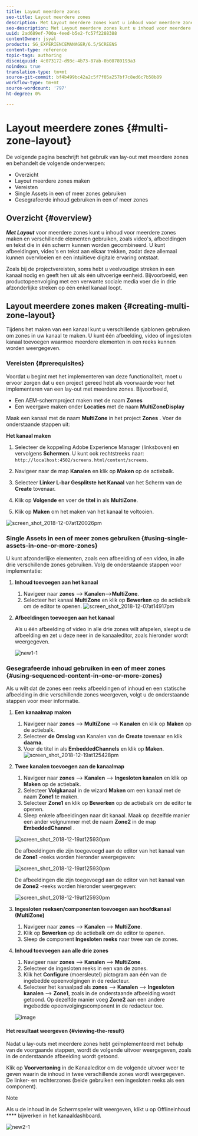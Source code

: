 ```yaml
---
title: Layout meerdere zones
seo-title: Layout meerdere zones
description: Met Layout meerdere zones kunt u inhoud voor meerdere zones maken en een groot aantal verschillende elementen gebruiken, zoals video's, afbeeldingen en tekst die in één scherm kunnen worden gecombineerd. Volg deze pagina voor meer informatie.
seo-description: Met Layout meerdere zones kunt u inhoud voor meerdere zones maken en een groot aantal verschillende elementen gebruiken, zoals video's, afbeeldingen en tekst die in één scherm kunnen worden gecombineerd. Volg deze pagina voor meer informatie.
uuid: 2ad689ef-700a-4eed-b5e2-fc57f2288388
contentOwner: jsyal
products: SG_EXPERIENCEMANAGER/6.5/SCREENS
content-type: reference
topic-tags: authoring
discoiquuid: 4c073172-d93c-4b73-87ab-0b08789193a3
noindex: true
translation-type: tm+mt
source-git-commit: bf4b499bc42a2c5f7f05a257bf7c8ed6c7b58b89
workflow-type: tm+mt
source-wordcount: '797'
ht-degree: 0%

---
```



# Layout meerdere zones {#multi-zone-layout}

De volgende pagina beschrijft het gebruik van lay-out met meerdere zones en behandelt de volgende onderwerpen:

* Overzicht
* Layout meerdere zones maken
* Vereisten
* Single Assets in een of meer zones gebruiken
* Gesegrafeerde inhoud gebruiken in een of meer zones

## Overzicht {#overview}

***Met Layout*** voor meerdere zones kunt u inhoud voor meerdere zones maken en verschillende elementen gebruiken, zoals video&#39;s, afbeeldingen en tekst die in één scherm kunnen worden gecombineerd. U kunt afbeeldingen, video&#39;s en tekst aan elkaar trekken, zodat deze allemaal kunnen overvloeien en een intuïtieve digitale ervaring ontstaat.

Zoals bij de projectvereisten, soms hebt u veelvoudige streken in een kanaal nodig en geeft hen uit als één uitvoerige eenheid. Bijvoorbeeld, een productopeenvolging met een verwante sociale media voer die in drie afzonderlijke streken op één enkel kanaal loopt.

## Layout meerdere zones maken {#creating-multi-zone-layout}

Tijdens het maken van een kanaal kunt u verschillende sjablonen gebruiken om zones in uw kanaal te maken. U kunt één afbeelding, video of ingesloten kanaal toevoegen waarmee meerdere elementen in een reeks kunnen worden weergegeven.

### Vereisten {#prerequisites}

Voordat u begint met het implementeren van deze functionaliteit, moet u ervoor zorgen dat u een project gereed hebt als voorwaarde voor het implementeren van een lay-out met meerdere zones. Bijvoorbeeld,

* Een AEM-schermproject maken met de naam **Zones**
* Een weergave maken onder **Locaties** met de naam **MultiZoneDisplay**

Maak een kanaal met de naam **MultiZone** in het project **Zones** . Voer de onderstaande stappen uit:

**Het kanaal maken**

1. Selecteer de koppeling Adobe Experience Manager (linksboven) en vervolgens **Schermen**. U kunt ook rechtstreeks naar: `http://localhost:4502/screens.html/content/screens`.
1. Navigeer naar de map **Kanalen** en klik op **Maken** op de actiebalk.

1. Selecteer **Linker L-bar Gesplitste het Kanaal** van het Scherm van de **Create** tovenaar.

1. Klik op **Volgende** en voer de **titel** in als **MultiZone**.

1. Klik op **Maken** om het maken van het kanaal te voltooien.

![screen_shot_2018-12-07at120026pm](assets/screen_shot_2018-12-07at120026pm.png)

### Single Assets in een of meer zones gebruiken {#using-single-assets-in-one-or-more-zones}

U kunt afzonderlijke elementen, zoals een afbeelding of een video, in alle drie verschillende zones gebruiken. Volg de onderstaande stappen voor implementatie:

1. **Inhoud toevoegen aan het kanaal**

   1. Navigeer naar **zones** —> **Kanalen**—>**MultiZone**.
   1. Selecteer het kanaal **MultiZone** en klik op **Bewerken** op de actiebalk om de editor te openen.
   ![screen_shot_2018-12-07at14917pm](assets/screen_shot_2018-12-07at14917pm.png)

1. **Afbeeldingen toevoegen aan het kanaal**

   Als u één afbeelding of video in alle drie zones wilt afspelen, sleept u de afbeelding en zet u deze neer in de kanaaleditor, zoals hieronder wordt weergegeven.

   ![new1-1](assets/new1-1.gif)

### Gesegrafeerde inhoud gebruiken in een of meer zones {#using-sequenced-content-in-one-or-more-zones}

Als u wilt dat de zones een reeks afbeeldingen of inhoud en een statische afbeelding in drie verschillende zones weergeven, volgt u de onderstaande stappen voor meer informatie.

1. **Een kanaalmap maken**

   1. Navigeer naar **zones** —> **MultiZone** —> **Kanalen** en klik op **Maken** op de actiebalk.
   1. Selecteer **de Omslag** van Kanalen van de **Create** tovenaar en klik **daarna**.
   1. Voer de titel in als **EmbeddedChannels** en klik op **Maken**.
   ![screen_shot_2018-12-19at125428pm](assets/screen_shot_2018-12-19at125428pm.png)

1. **Twee kanalen toevoegen aan de kanaalmap**

   1. Navigeer naar **zones** —> **Kanalen** —> **Ingesloten kanalen** en klik op **Maken** op de actiebalk.
   1. Selecteer **Volgkanaal** in de wizard **Maken** om een kanaal met de naam **Zone1** te maken.
   1. Selecteer **Zone1** en klik op **Bewerken** op de actiebalk om de editor te openen.
   1. Sleep enkele afbeeldingen naar dit kanaal.
   Maak op dezelfde manier een ander volgnummer met de naam **Zone2** in de map **EmbeddedChannel** .

   ![screen_shot_2018-12-19at125930pm](assets/screen_shot_2018-12-19at125930pm.png)

   De afbeeldingen die zijn toegevoegd aan de editor van het kanaal van de **Zone1** -reeks worden hieronder weergegeven:

   ![screen_shot_2018-12-19at125930pm](/help/user-guide/assets/multi-zone/multizone-1.png)

   De afbeeldingen die zijn toegevoegd aan de editor van het kanaal van de **Zone2** -reeks worden hieronder weergegeven:

   ![screen_shot_2018-12-19at125930pm](/help/user-guide/assets/multi-zone/multizone-2.png)

1. **Ingesloten reeksen/componenten toevoegen aan hoofdkanaal (MultiZone)**

   1. Navigeer naar **zones** —> **Kanalen** —> **MultiZone**.
   1. Klik op **Bewerken** op de actiebalk om de editor te openen.
   1. Sleep de component **Ingesloten reeks** naar twee van de zones.

1. **Inhoud toevoegen aan alle drie zones**

   1. Navigeer naar **zones** —> **Kanalen** —> **MultiZone**.
   1. Selecteer de ingesloten reeks in een van de zones.
   1. Klik het **Configure** (moersleutel) pictogram aan één van de ingebedde opeenvolgingen in de redacteur.
   1. Selecteer het kanaalpad als **zones** —> **Kanalen** —> **Ingesloten kanalen** —> **Zone1**, zoals in de onderstaande afbeelding wordt getoond.
   Op dezelfde manier voeg **Zone2** aan een andere ingebedde opeenvolgingscomponent in de redacteur toe.

   ![image](/help/user-guide/assets/multi-zone/multizone-3.png)

#### Het resultaat weergeven {#viewing-the-result}

Nadat u lay-outs met meerdere zones hebt geïmplementeerd met behulp van de voorgaande stappen, wordt de volgende uitvoer weergegeven, zoals in de onderstaande afbeelding wordt getoond.

Klik op **Voorvertoning** in de Kanaaleditor om de volgende uitvoer weer te geven waarin de inhoud in twee verschillende zones wordt weergegeven. De linker- en rechterzones (beide gebruiken een ingesloten reeks als een component).

>[!NOTE]
>Als u de inhoud in de Schermspeler wilt weergeven, klikt u op Offlineinhoud **** bijwerken in het kanaaldashboard.

![new2-1](/help/user-guide/assets/multi-zone/screens-multi1.gif)



